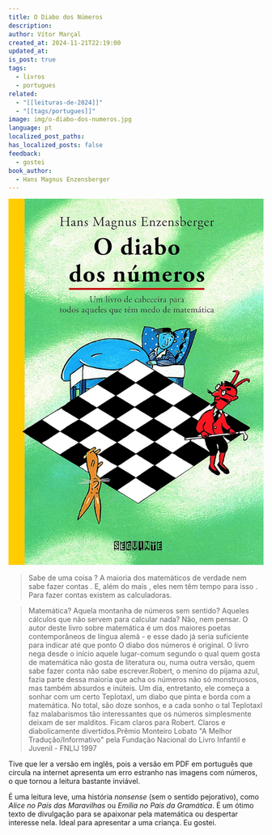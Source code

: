 ```yaml
---
title: O Diabo dos Números
description: 
author: Vítor Marçal
created_at: 2024-11-21T22:19:00
updated_at: 
is_post: true
tags:
  - livros
  - portugues
related:
  - "[[leituras-de-2024]]"
  - "[[tags/portugues]]"
image: img/o-diabo-dos-numeros.jpg
language: pt
localized_post_paths: 
has_localized_posts: false
feedback:
  - gostei
book_author:
  - Hans Magnus Enzensberger
---
```


![o-diabo-dos-numeros](img/o-diabo-dos-numeros.jpg)

>Sabe de uma coisa ? A maioria dos matemáticos de verdade nem sabe fazer contas . E, além do mais , eles nem têm tempo para isso . Para fazer contas existem as calculadoras.

> Matemática? Aquela montanha de números sem sentido? Aqueles cálculos que não servem para calcular nada? Não, nem pensar. O autor deste livro sobre matemática é um dos maiores poetas contemporâneos de língua alemã - e esse dado já seria suficiente para indicar até que ponto O diabo dos números é original. O livro nega desde o início aquele lugar-comum segundo o qual quem gosta de matemática não gosta de literatura ou, numa outra versão, quem sabe fazer conta não sabe escrever.Robert, o menino do pijama azul, fazia parte dessa maioria que acha os números não só monstruosos, mas também absurdos e inúteis. Um dia, entretanto, ele começa a sonhar com um certo Teplotaxl, um diabo que pinta e borda com a matemática. No total, são doze sonhos, e a cada sonho o tal Teplotaxl faz malabarismos tão interessantes que os números simplesmente deixam de ser malditos. Ficam claros para Robert. Claros e diabolicamente divertidos.Prêmio Monteiro Lobato "A Melhor Tradução/Informativo" pela Fundação Nacional do Livro Infantil e Juvenil - FNLIJ 1997

Tive que ler a versão em inglês, pois a versão em PDF em português que circula na internet apresenta um erro estranho nas imagens com números, o que tornou a leitura bastante inviável.

É uma leitura leve, uma história _nonsense_ (sem o sentido pejorativo), como _Alice no País das Maravilhas_ ou _Emília no País da Gramática_. É um ótimo texto de divulgação para se apaixonar pela matemática ou despertar interesse nela. Ideal para apresentar a uma criança. Eu gostei.